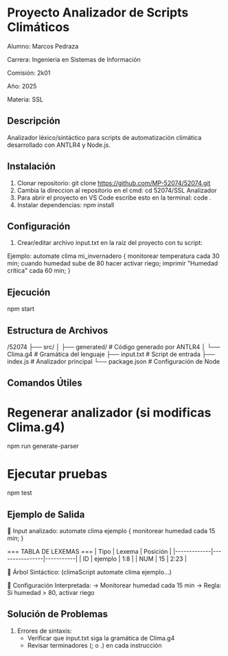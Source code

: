 # Proyecto Analizador de Scripts Climáticos
Alumno: Marcos Pedraza

Carrera: Ingenieria en Sistemas de Información

Comisión: 2k01

Año: 2025

Materia: SSL

## Descripción
Analizador léxico/sintáctico para scripts de automatización climática desarrollado con ANTLR4 y Node.js.

## Instalación
1. Clonar repositorio:
git clone https://github.com/MP-52074/52074.git
2. Cambia la direccion al repositorio en el cmd: cd 52074/SSL Analizador
3. Para abrir el proyecto en VS Code escribe esto en la terminal: code .
4. Instalar dependencias: npm install

## Configuración
1. Crear/editar archivo input.txt en la raíz del proyecto con tu script:

Ejemplo: automate clima mi_invernadero {
monitorear temperatura cada 30 min;
cuando humedad sube de 80 hacer activar riego;
imprimir "Humedad crítica" cada 60 min;
}

## Ejecución
npm start

## Estructura de Archivos
/52074
├── src/
│   ├── generated/    # Código generado por ANTLR4
│   └── Clima.g4      # Gramática del lenguaje
├── input.txt         # Script de entrada
├── index.js          # Analizador principal
└── package.json      # Configuración de Node

## Comandos Útiles
# Regenerar analizador (si modificas Clima.g4)
npm run generate-parser

# Ejecutar pruebas
npm test

## Ejemplo de Salida
📄 Input analizado:
automate clima ejemplo {
  monitorear humedad cada 15 min;
}

=== TABLA DE LEXEMAS ===
| Tipo        | Lexema         | Posición  |
|-------------|----------------|-----------|
| ID          | ejemplo        | 1:8       |
| NUM         | 15             | 2:23      |

🌳 Árbol Sintáctico:
(climaScript automate clima ejemplo...)

🔧 Configuración Interpretada:
   → Monitorear humedad cada 15 min
   → Regla: Si humedad > 80, activar riego

## Solución de Problemas
1. Errores de sintaxis:
   - Verificar que input.txt siga la gramática de Clima.g4
   - Revisar terminadores (; o .) en cada instrucción


